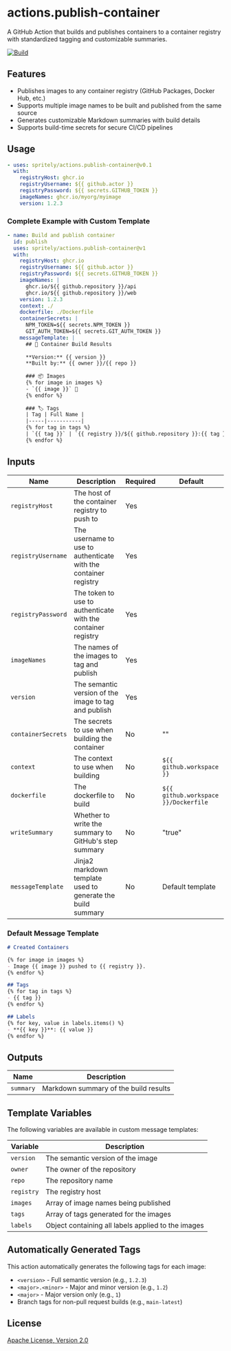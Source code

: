 # actions.publish-container

A GitHub Action that builds and publishes containers to a container registry with standardized tagging and customizable summaries.

[![Build](https://github.com/spritely/actions.publish-container/actions/workflows/build.yaml/badge.svg)](https://github.com/spritely/actions.publish-container/actions/workflows/build.yaml)

## Features

- Publishes images to any container registry (GitHub Packages, Docker Hub, etc.)
- Supports multiple image names to be built and published from the same source
- Generates customizable Markdown summaries with build details
- Supports build-time secrets for secure CI/CD pipelines

## Usage

```yaml
- uses: spritely/actions.publish-container@v0.1
  with:
    registryHost: ghcr.io
    registryUsername: ${{ github.actor }}
    registryPassword: ${{ secrets.GITHUB_TOKEN }}
    imageNames: ghcr.io/myorg/myimage
    version: 1.2.3
```

### Complete Example with Custom Template

```yaml
- name: Build and publish container
  id: publish
  uses: spritely/actions.publish-container@v1
  with:
    registryHost: ghcr.io
    registryUsername: ${{ github.actor }}
    registryPassword: ${{ secrets.GITHUB_TOKEN }}
    imageNames: |
      ghcr.io/${{ github.repository }}/api
      ghcr.io/${{ github.repository }}/web
    version: 1.2.3
    context: ./
    dockerfile: ./Dockerfile
    containerSecrets: |
      NPM_TOKEN=${{ secrets.NPM_TOKEN }}
      GIT_AUTH_TOKEN=${{ secrets.GIT_AUTH_TOKEN }}
    messageTemplate: |
      ## 🚀 Container Build Results
      
      **Version:** {{ version }}
      **Built by:** {{ owner }}/{{ repo }}
      
      ### 📦 Images
      {% for image in images %}
      - `{{ image }}` 🔄
      {% endfor %}
      
      ### 🏷️ Tags
      | Tag | Full Name |
      |-----|-----------|
      {% for tag in tags %}
      | `{{ tag }}` | `{{ registry }}/${{ github.repository }}:{{ tag }}` |
      {% endfor %}
```

## Inputs

| Name | Description | Required | Default |
|------|-------------|----------|---------|
| `registryHost` | The host of the container registry to push to | Yes | |
| `registryUsername` | The username to use to authenticate with the container registry | Yes | |
| `registryPassword` | The token to use to authenticate with the container registry | Yes | |
| `imageNames` | The names of the images to tag and publish | Yes | |
| `version` | The semantic version of the image to tag and publish | Yes | |
| `containerSecrets` | The secrets to use when building the container | No | "" |
| `context` | The context to use when building | No | `${{ github.workspace }}` |
| `dockerfile` | The dockerfile to build | No | `${{ github.workspace }}/Dockerfile` |
| `writeSummary` | Whether to write the summary to GitHub's step summary | No | "true" |
| `messageTemplate` | Jinja2 markdown template used to generate the build summary | No | Default template |

### Default Message Template

```markdown
# Created Containers

{% for image in images %}
- Image {{ image }} pushed to {{ registry }}.
{% endfor %}

## Tags
{% for tag in tags %}
- {{ tag }}
{% endfor %}

## Labels
{% for key, value in labels.items() %}
- **{{ key }}**: {{ value }}
{% endfor %}
```

## Outputs

| Name | Description |
|------|-------------|
| `summary` | Markdown summary of the build results |

## Template Variables

The following variables are available in custom message templates:

| Variable | Description |
|----------|-------------|
| `version` | The semantic version of the image |
| `owner` | The owner of the repository |
| `repo` | The repository name |
| `registry` | The registry host |
| `images` | Array of image names being published |
| `tags` | Array of tags generated for the images |
| `labels` | Object containing all labels applied to the images |

## Automatically Generated Tags

This action automatically generates the following tags for each image:

- `<version>` - Full semantic version (e.g., `1.2.3`)
- `<major>.<minor>` - Major and minor version (e.g., `1.2`)
- `<major>` - Major version only (e.g., `1`)
- Branch tags for non-pull request builds (e.g., `main-latest`)

## License

[Apache License, Version 2.0](LICENSE)
